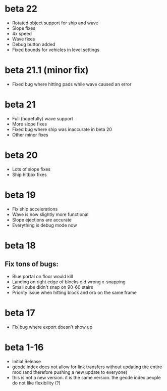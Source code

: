 # beta 22

- Rotated object support for ship and wave
- Slope fixes
- 4x speed
- Wave fixes
- Debug button added
- Fixed bounds for vehicles in level settings

# beta 21.1 (minor fix)
- Fixed bug where hitting pads while wave caused an error

# beta 21

- Full (hopefully) wave support
- More slope fixes
- Fixed bug where ship was inaccurate in beta 20
- Other minor fixes

# beta 20

- Lots of slope fixes
- Ship hitbox fixes

# beta 19

- Fix ship accelerations
- Wave is now slightly more functional
- Slope ejections are accurate
- Everything is debug mode now

# beta 18
## Fix tons of bugs:
- Blue portal on floor would kill
- Landing on right edge of blocks did wrong x-snapping
- Small cube didn't snap on 90-60 stairs
- Priority issue when hitting block and orb on the same frame

# beta 17
- Fix bug where export doesn't show up

# beta 1-16
- Initial Release
- geode index does not allow for link transfers without updating the entire mod (and therefore pushing a new update to everyone)
- this is not a new version. it is the same version. the geode index people do not like flexibility (?) 